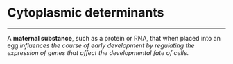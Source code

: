 # Cytoplasmic determinants
---
A **maternal substance**, such as a protein or RNA, that when placed into an egg *influences the course of early development by regulating the expression of genes that affect the developmental fate of cells*.